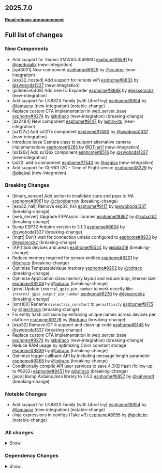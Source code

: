 ## 2025.7.0

[**Read release announcement**](https://esphome.io/changelog/2025.7.0)

## Full list of changes

### New Components

- Add support for Xiaomi XMWSDJ04MMC [esphome#8591](https://github.com/esphome/esphome/pull/8591) by [@medusalix](https://github.com/medusalix) (new-integration)
- [opt3001] New component [esphome#6625](https://github.com/esphome/esphome/pull/6625) by [@ccutrer](https://github.com/ccutrer) (new-integration)
- [esp32_hosted] Add support for remote wifi [esphome#8833](https://github.com/esphome/esphome/pull/8833) by [@swoboda1337](https://github.com/swoboda1337) (new-integration)
- [pi4ioe5v6408] Add new IO Expander [esphome#8888](https://github.com/esphome/esphome/pull/8888) by [@jesserockz](https://github.com/jesserockz) (new-integration)
- Add support for LN882X Family (with LibreTiny) [esphome#8954](https://github.com/esphome/esphome/pull/8954) by [@lamauny](https://github.com/lamauny) (new-integration) (notable-change)
- Replace custom OTA implementation in web_server_base [esphome#9274](https://github.com/esphome/esphome/pull/9274) by [@bdraco](https://github.com/bdraco) (new-integration) (breaking-change)
- [ds2484] New component [esphome#9147](https://github.com/esphome/esphome/pull/9147) by [@mrk-its](https://github.com/mrk-its) (new-integration)
- [sx127x] Add sx127x component [esphome#7490](https://github.com/esphome/esphome/pull/7490) by [@swoboda1337](https://github.com/swoboda1337) (new-integration)
- Introduce base Camera class to support alternative camera implementations [esphome#9285](https://github.com/esphome/esphome/pull/9285) by [@DT-art1](https://github.com/DT-art1) (new-integration)
- [sx126x] Add sx126x component [esphome#8516](https://github.com/esphome/esphome/pull/8516) by [@swoboda1337](https://github.com/swoboda1337) (new-integration)
- lps22: add a component [esphome#7540](https://github.com/esphome/esphome/pull/7540) by [@nagisa](https://github.com/nagisa) (new-integration)
- Add support for GL-R01 I2C - Time of Flight sensor [esphome#8329](https://github.com/esphome/esphome/pull/8329) by [@pkejval](https://github.com/pkejval) (new-integration)

### Breaking Changes

- [binary_sensor] Add action to invalidate state and pass to HA [esphome#8961](https://github.com/esphome/esphome/pull/8961) by [@clydebarrow](https://github.com/clydebarrow) (breaking-change)
- [esp32_hall] Remove esp32_hall [esphome#9117](https://github.com/esphome/esphome/pull/9117) by [@swoboda1337](https://github.com/swoboda1337) (breaking-change)
- [web_server] Upgrade ESPAsync libraries [esphome#8867](https://github.com/esphome/esphome/pull/8867) by [@kuba2k2](https://github.com/kuba2k2) (breaking-change)
- Bump ESP32 Arduino version to 3.1.3 [esphome#8604](https://github.com/esphome/esphome/pull/8604) by [@swoboda1337](https://github.com/swoboda1337) (breaking-change)
- [mqtt] Don't wait for connection unless configured to [esphome#8933](https://github.com/esphome/esphome/pull/8933) by [@jesserockz](https://github.com/jesserockz) (breaking-change)
- [API] Sub devices and areas [esphome#8544](https://github.com/esphome/esphome/pull/8544) by [@dala318](https://github.com/dala318) (breaking-change)
- Reduce memory required for sensor entities [esphome#9201](https://github.com/esphome/esphome/pull/9201) by [@bdraco](https://github.com/bdraco) (breaking-change)
- Optimize TemplatableValue memory [esphome#9202](https://github.com/esphome/esphome/pull/9202) by [@bdraco](https://github.com/bdraco) (breaking-change)
- Optimize Application class memory layout and reduce loop_interval size [esphome#9208](https://github.com/esphome/esphome/pull/9208) by [@bdraco](https://github.com/bdraco) (breaking-change)
- [pins] Update ``internal_gpio_pin_number`` to work directly like ``internal_gpio_output_pin_number`` [esphome#9270](https://github.com/esphome/esphome/pull/9270) by [@jesserockz](https://github.com/jesserockz) (breaking-change)
- [smt100] Rename ``dielectric_constant`` to ``permittivity`` [esphome#9175](https://github.com/esphome/esphome/pull/9175) by [@piechade](https://github.com/piechade) (breaking-change)
- Fix entity hash collisions by enforcing unique names across devices per platform [esphome#9276](https://github.com/esphome/esphome/pull/9276) by [@bdraco](https://github.com/bdraco) (breaking-change)
- [esp32] Remove IDF 4 support and clean up code [esphome#9145](https://github.com/esphome/esphome/pull/9145) by [@swoboda1337](https://github.com/swoboda1337) (breaking-change)
- Replace custom OTA implementation in web_server_base [esphome#9274](https://github.com/esphome/esphome/pull/9274) by [@bdraco](https://github.com/bdraco) (new-integration) (breaking-change)
- Reduce RAM usage by optimizing Color constant storage [esphome#9339](https://github.com/esphome/esphome/pull/9339) by [@bdraco](https://github.com/bdraco) (breaking-change)
- Optimize logger callback API by including message length parameter [esphome#9368](https://github.com/esphome/esphome/pull/9368) by [@bdraco](https://github.com/bdraco) (breaking-change)
- Conditionally compile API user services to save 4.3KB flash (follow-up to #9262) [esphome#9451](https://github.com/esphome/esphome/pull/9451) by [@bdraco](https://github.com/bdraco) (breaking-change)
- [json] Bump ArduinoJson library to 7.4.2 [esphome#8857](https://github.com/esphome/esphome/pull/8857) by [@kahrendt](https://github.com/kahrendt) (breaking-change)

### Notable Changes

- Add support for LN882X Family (with LibreTiny) [esphome#8954](https://github.com/esphome/esphome/pull/8954) by [@lamauny](https://github.com/lamauny) (new-integration) (notable-change)
- Jinja expressions in configs (Take #3) [esphome#8955](https://github.com/esphome/esphome/pull/8955) by [@jpeletier](https://github.com/jpeletier) (notable-change)

### All changes

<details>
<summary>Show</summary>

- [core/pins] improve pins types [esphome#8848](https://github.com/esphome/esphome/pull/8848) by [@ximex](https://github.com/ximex)
- [binary_sensor] Add action to invalidate state and pass to HA [esphome#8961](https://github.com/esphome/esphome/pull/8961) by [@clydebarrow](https://github.com/clydebarrow) (breaking-change)
- ina219: powerdown the sensor on shutdown [esphome#9053](https://github.com/esphome/esphome/pull/9053) by [@youknow0](https://github.com/youknow0)
- Build with C++17 [esphome#8603](https://github.com/esphome/esphome/pull/8603) by [@HeMan](https://github.com/HeMan)
- Move some consts to ``const.py`` [esphome#9084](https://github.com/esphome/esphome/pull/9084) by [@kbx81](https://github.com/kbx81)
- Reduce Component memory usage by 20 bytes per component [esphome#9080](https://github.com/esphome/esphome/pull/9080) by [@bdraco](https://github.com/bdraco)
- [ruff] Apply various ruff suggestions [esphome#8947](https://github.com/esphome/esphome/pull/8947) by [@jesserockz](https://github.com/jesserockz)
- Bump LibreTiny recommended version to 1.9.1 [esphome#9110](https://github.com/esphome/esphome/pull/9110) by [@swoboda1337](https://github.com/swoboda1337)
- [esp32_hall] Remove esp32_hall [esphome#9117](https://github.com/esphome/esphome/pull/9117) by [@swoboda1337](https://github.com/swoboda1337) (breaking-change)
- Resolve esphome::optional vs std::optional ambiguity in code generation [esphome#9119](https://github.com/esphome/esphome/pull/9119) by [@bdraco](https://github.com/bdraco)
- Add intent progress event to voice assistant enum [esphome#9103](https://github.com/esphome/esphome/pull/9103) by [@synesthesiam](https://github.com/synesthesiam)
- Pin libretiny to 1.9.1 [esphome#9118](https://github.com/esphome/esphome/pull/9118) by [@swoboda1337](https://github.com/swoboda1337)
- Bump ruff in pre-commit to 0.12.0 [esphome#9121](https://github.com/esphome/esphome/pull/9121) by [@bdraco](https://github.com/bdraco)
- [heatpumpir] Bump HeatpumpIR to 1.0.35 [esphome#9123](https://github.com/esphome/esphome/pull/9123) by [@swoboda1337](https://github.com/swoboda1337)
- [i2s_audio] Bump esphome/ESP32-audioI2S to 2.3.0 [esphome#9124](https://github.com/esphome/esphome/pull/9124) by [@swoboda1337](https://github.com/swoboda1337)
- Reduce CPU overhead by allowing components to disable their loop() [esphome#9089](https://github.com/esphome/esphome/pull/9089) by [@bdraco](https://github.com/bdraco)
- Add support for Xiaomi XMWSDJ04MMC [esphome#8591](https://github.com/esphome/esphome/pull/8591) by [@medusalix](https://github.com/medusalix) (new-integration)
- [web_server] Upgrade ESPAsync libraries [esphome#8867](https://github.com/esphome/esphome/pull/8867) by [@kuba2k2](https://github.com/kuba2k2) (breaking-change)
- Bump ESP32 Arduino version to 3.1.3 [esphome#8604](https://github.com/esphome/esphome/pull/8604) by [@swoboda1337](https://github.com/swoboda1337) (breaking-change)
- Remove empty generated protobuf methods [esphome#9098](https://github.com/esphome/esphome/pull/9098) by [@bdraco](https://github.com/bdraco)
- Reduce code duplication in auto-generated API protocol code [esphome#9097](https://github.com/esphome/esphome/pull/9097) by [@bdraco](https://github.com/bdraco)
- Use smaller atomic types for ESP32 BLE Tracker ring buffer indices [esphome#9106](https://github.com/esphome/esphome/pull/9106) by [@bdraco](https://github.com/bdraco)
- Optimize API server performance by using cached loop time [esphome#9104](https://github.com/esphome/esphome/pull/9104) by [@bdraco](https://github.com/bdraco)
- Optimize API component memory usage by reordering class members to reduce padding [esphome#9111](https://github.com/esphome/esphome/pull/9111) by [@bdraco](https://github.com/bdraco)
- Optimize bluetooth_proxy memory usage on ESP32 [esphome#9114](https://github.com/esphome/esphome/pull/9114) by [@bdraco](https://github.com/bdraco)
- Add enable_loop_soon_any_context() for thread and ISR-safe loop enabling [esphome#9127](https://github.com/esphome/esphome/pull/9127) by [@bdraco](https://github.com/bdraco)
- Optimize OTA loop to avoid unnecessary stack allocations [esphome#9129](https://github.com/esphome/esphome/pull/9129) by [@bdraco](https://github.com/bdraco)
- [i2c] Expose internal i2c bus port number [esphome#9136](https://github.com/esphome/esphome/pull/9136) by [@jesserockz](https://github.com/jesserockz)
- Disable Ethernet loop polling when connected and stable [esphome#9102](https://github.com/esphome/esphome/pull/9102) by [@bdraco](https://github.com/bdraco)
- Clean up RAMAllocators in audio related code [esphome#9140](https://github.com/esphome/esphome/pull/9140) by [@jesserockz](https://github.com/jesserockz)
- Clean up RAMAllocators in http_request code [esphome#9143](https://github.com/esphome/esphome/pull/9143) by [@jesserockz](https://github.com/jesserockz)
- Clean up RAMAllocators in display related code [esphome#9141](https://github.com/esphome/esphome/pull/9141) by [@jesserockz](https://github.com/jesserockz)
- [i2c] Make ``get_port()`` public [esphome#9146](https://github.com/esphome/esphome/pull/9146) by [@jesserockz](https://github.com/jesserockz)
- [esp32_camera] Allow sharing i2c bus [esphome#9137](https://github.com/esphome/esphome/pull/9137) by [@jesserockz](https://github.com/jesserockz)
- [nextion] Add command queuing to prevent command loss when spacing is active [esphome#9139](https://github.com/esphome/esphome/pull/9139) by [@edwardtfn](https://github.com/edwardtfn)
- [nextion] Cached timing optimization  [esphome#9150](https://github.com/esphome/esphome/pull/9150) by [@edwardtfn](https://github.com/edwardtfn)
- [wifi, wifi_info] Tidy up/shorten more log messages [esphome#9151](https://github.com/esphome/esphome/pull/9151) by [@kbx81](https://github.com/kbx81)
- [bh1750] Remove redundant platform name from logging [esphome#9153](https://github.com/esphome/esphome/pull/9153) by [@kbx81](https://github.com/kbx81)
- Add option to enable support for USB Hubs [esphome#9154](https://github.com/esphome/esphome/pull/9154) by [@RoganDawes](https://github.com/RoganDawes)
- [spi] Enable >6 devices with ESP-IDF [esphome#9128](https://github.com/esphome/esphome/pull/9128) by [@clydebarrow](https://github.com/clydebarrow)
- Clean up RAMAllocators in light related code [esphome#9142](https://github.com/esphome/esphome/pull/9142) by [@jesserockz](https://github.com/jesserockz)
- [nextion] Extract common `upload_end_` function to shared file [esphome#9155](https://github.com/esphome/esphome/pull/9155) by [@edwardtfn](https://github.com/edwardtfn)
- Improve on C++17 [esphome#9170](https://github.com/esphome/esphome/pull/9170) by [@HeMan](https://github.com/HeMan)
- [nextion] Revert to `millis()` on `recv_ret_string_` [esphome#9168](https://github.com/esphome/esphome/pull/9168) by [@edwardtfn](https://github.com/edwardtfn)
- [const] Move ``CONF_DEVICES`` to ``const.py`` [esphome#9179](https://github.com/esphome/esphome/pull/9179) by [@jesserockz](https://github.com/jesserockz)
- Reduce Logger memory usage by optimizing variable sizes [esphome#9161](https://github.com/esphome/esphome/pull/9161) by [@bdraco](https://github.com/bdraco)
- Fix slow noise handshake by reading multiple messages per loop [esphome#9130](https://github.com/esphome/esphome/pull/9130) by [@bdraco](https://github.com/bdraco)
- Reduce RAM usage for scheduled tasks [esphome#9180](https://github.com/esphome/esphome/pull/9180) by [@bdraco](https://github.com/bdraco)
- Pre-reserve looping components vector to reduce memory allocations [esphome#9177](https://github.com/esphome/esphome/pull/9177) by [@bdraco](https://github.com/bdraco)
- [lvgl] Add start_value to bar; make values templatable and updateable [esphome#9056](https://github.com/esphome/esphome/pull/9056) by [@clydebarrow](https://github.com/clydebarrow)
- [lvgl] Use styles instead of object properties for themes [esphome#9116](https://github.com/esphome/esphome/pull/9116) by [@clydebarrow](https://github.com/clydebarrow)
- Feature fontmetrics [esphome#8978](https://github.com/esphome/esphome/pull/8978) by [@JonasB2497](https://github.com/JonasB2497)
- Image should not update when setting URL [esphome#8885](https://github.com/esphome/esphome/pull/8885) by [@gpambrozio](https://github.com/gpambrozio)
- [opt3001] New component [esphome#6625](https://github.com/esphome/esphome/pull/6625) by [@ccutrer](https://github.com/ccutrer) (new-integration)
- [mqtt] Don't wait for connection unless configured to [esphome#8933](https://github.com/esphome/esphome/pull/8933) by [@jesserockz](https://github.com/jesserockz) (breaking-change)
- [modbus_controller] Fix modbus read_lambda precision for non-floats or large integers [esphome#9159](https://github.com/esphome/esphome/pull/9159) by [@jpeletier](https://github.com/jpeletier)
- [helpers] Add ``format_mac_address_pretty`` function, migrate components [esphome#9193](https://github.com/esphome/esphome/pull/9193) by [@kbx81](https://github.com/kbx81)
- [ld2450] Use ``App.get_loop_component_start_time()``, shorten log messages [esphome#9192](https://github.com/esphome/esphome/pull/9192) by [@kbx81](https://github.com/kbx81)
- [ld2420] Shorten log messages + other clean-up [esphome#9200](https://github.com/esphome/esphome/pull/9200) by [@kbx81](https://github.com/kbx81)
- [ld2410] Use ``App.get_loop_component_start_time()``, shorten log messages [esphome#9194](https://github.com/esphome/esphome/pull/9194) by [@kbx81](https://github.com/kbx81)
- [esp32_hall] Add dummy component [esphome#9125](https://github.com/esphome/esphome/pull/9125) by [@swoboda1337](https://github.com/swoboda1337)
- fix(MQTT): Call disconnect callback on DNS error [esphome#9016](https://github.com/esphome/esphome/pull/9016) by [@Rapsssito](https://github.com/Rapsssito)
- Rename kVARh/VARh to kvarh/varh [esphome#9191](https://github.com/esphome/esphome/pull/9191) by [@Drafteed](https://github.com/Drafteed)
- [API] Sub devices and areas [esphome#8544](https://github.com/esphome/esphome/pull/8544) by [@dala318](https://github.com/dala318) (breaking-change)
- [binary_sensor] Add timeout filter [esphome#9198](https://github.com/esphome/esphome/pull/9198) by [@clydebarrow](https://github.com/clydebarrow)
- [lvgl] Allow linear positioning of grid cells [esphome#9196](https://github.com/esphome/esphome/pull/9196) by [@clydebarrow](https://github.com/clydebarrow)
- Reduce memory required for sensor entities [esphome#9201](https://github.com/esphome/esphome/pull/9201) by [@bdraco](https://github.com/bdraco) (breaking-change)
- Reduce logger CPU usage by disabling loop when buffer is empty [esphome#9160](https://github.com/esphome/esphome/pull/9160) by [@bdraco](https://github.com/bdraco)
- Optimize API connection loop performance [esphome#9184](https://github.com/esphome/esphome/pull/9184) by [@bdraco](https://github.com/bdraco)
- Optimize TemplatableValue memory [esphome#9202](https://github.com/esphome/esphome/pull/9202) by [@bdraco](https://github.com/bdraco) (breaking-change)
- Optimize API connection memory with tagged pointers [esphome#9203](https://github.com/esphome/esphome/pull/9203) by [@bdraco](https://github.com/bdraco)
- Fix missing protobuf message dump for batched messages with very verbose logging [esphome#9206](https://github.com/esphome/esphome/pull/9206) by [@bdraco](https://github.com/bdraco)
- Optimize Application class memory layout and reduce loop_interval size [esphome#9208](https://github.com/esphome/esphome/pull/9208) by [@bdraco](https://github.com/bdraco) (breaking-change)
- Use shared workflow for locking [esphome#9211](https://github.com/esphome/esphome/pull/9211) by [@jesserockz](https://github.com/jesserockz)
- [esp32] Improve and simplify IDF component support  [esphome#9163](https://github.com/esphome/esphome/pull/9163) by [@swoboda1337](https://github.com/swoboda1337)
- [ld2450] More optimizing, fix copypasta [esphome#9210](https://github.com/esphome/esphome/pull/9210) by [@kbx81](https://github.com/kbx81)
- [ci] Lint lock.yml [esphome#9214](https://github.com/esphome/esphome/pull/9214) by [@jesserockz](https://github.com/jesserockz)
- [script] Add exec bit to run-in-env [esphome#9212](https://github.com/esphome/esphome/pull/9212) by [@jesserockz](https://github.com/jesserockz)
- [ld2410] More optimizations [esphome#9209](https://github.com/esphome/esphome/pull/9209) by [@kbx81](https://github.com/kbx81)
- [ld2450] Move consts to cpp file, optimize memory use [esphome#9215](https://github.com/esphome/esphome/pull/9215) by [@kbx81](https://github.com/kbx81)
- [tests] Remove extra newline [esphome#9213](https://github.com/esphome/esphome/pull/9213) by [@jesserockz](https://github.com/jesserockz)
- Optimize SafeModeComponent memory layout to reduce padding [esphome#9228](https://github.com/esphome/esphome/pull/9228) by [@bdraco](https://github.com/bdraco)
- [esp32_hosted] Add support for remote wifi [esphome#8833](https://github.com/esphome/esphome/pull/8833) by [@swoboda1337](https://github.com/swoboda1337) (new-integration)
- use c++17 `[[fallthrough]];` [esphome#9149](https://github.com/esphome/esphome/pull/9149) by [@ximex](https://github.com/ximex)
- [esp32] Update IDF components to use the registry [esphome#9223](https://github.com/esphome/esphome/pull/9223) by [@swoboda1337](https://github.com/swoboda1337)
- [wifi] Reduce memory usage [esphome#9232](https://github.com/esphome/esphome/pull/9232) by [@bdraco](https://github.com/bdraco)
- [ethernet] Reduce memory usage by 8 bytes [esphome#9231](https://github.com/esphome/esphome/pull/9231) by [@bdraco](https://github.com/bdraco)
- [gpio] Reduce ESP32 memory usage by optimizing struct padding [esphome#9230](https://github.com/esphome/esphome/pull/9230) by [@bdraco](https://github.com/bdraco)
- Reduce component_iterator memory usage [esphome#9205](https://github.com/esphome/esphome/pull/9205) by [@bdraco](https://github.com/bdraco)
- Upgrade to use C++20 [esphome#9135](https://github.com/esphome/esphome/pull/9135) by [@HeMan](https://github.com/HeMan)
- [mcp23xxx_base] fix pin interrupts [esphome#9244](https://github.com/esphome/esphome/pull/9244) by [@ssieb](https://github.com/ssieb)
- [i2c] Disable i2c scan on certain idf versions [esphome#9237](https://github.com/esphome/esphome/pull/9237) by [@swoboda1337](https://github.com/swoboda1337)
- Reduce libretiny logconfig messages [esphome#9239](https://github.com/esphome/esphome/pull/9239) by [@bdraco](https://github.com/bdraco)
- Disable dynamic log level control for ESP32 ESP-IDF builds [esphome#9233](https://github.com/esphome/esphome/pull/9233) by [@bdraco](https://github.com/bdraco)
- Silence protobuf compatibility warnings when importing aioesphomeapi [esphome#9236](https://github.com/esphome/esphome/pull/9236) by [@bdraco](https://github.com/bdraco)
- [esp32] Allow 5.4.2 [esphome#9243](https://github.com/esphome/esphome/pull/9243) by [@swoboda1337](https://github.com/swoboda1337)
- Remove backports of `std` [esphome#9246](https://github.com/esphome/esphome/pull/9246) by [@HeMan](https://github.com/HeMan)
- Fix buffer corruption in API message encoding with very verbose logging [esphome#9249](https://github.com/esphome/esphome/pull/9249) by [@bdraco](https://github.com/bdraco)
- Extract lock-free queue and event pool to core helpers [esphome#9238](https://github.com/esphome/esphome/pull/9238) by [@bdraco](https://github.com/bdraco)
- Replace ping retry timer with batch queue fallback [esphome#9207](https://github.com/esphome/esphome/pull/9207) by [@bdraco](https://github.com/bdraco)
- [thermostat] Memory optimizations [esphome#9259](https://github.com/esphome/esphome/pull/9259) by [@kbx81](https://github.com/kbx81)
- [adc] Memory optimizations [esphome#9247](https://github.com/esphome/esphome/pull/9247) by [@kbx81](https://github.com/kbx81)
- [light] Memory optimizations [esphome#9260](https://github.com/esphome/esphome/pull/9260) by [@kbx81](https://github.com/kbx81)
- Reduce web_server code duplication by extracting detail parameter parsing [esphome#9257](https://github.com/esphome/esphome/pull/9257) by [@bdraco](https://github.com/bdraco)
- Remove redundant get_setup_priority() overrides returning default value [esphome#9253](https://github.com/esphome/esphome/pull/9253) by [@bdraco](https://github.com/bdraco)
- Fix MQTT blocking main loop for multiple seconds at a time [esphome#8325](https://github.com/esphome/esphome/pull/8325) by [@dwmw2](https://github.com/dwmw2)
- Remove single-use send_*_info wrappers in API connection [esphome#9255](https://github.com/esphome/esphome/pull/9255) by [@bdraco](https://github.com/bdraco)
- Reduce API memory footprint through bitfield consolidation and type sizing [esphome#9252](https://github.com/esphome/esphome/pull/9252) by [@bdraco](https://github.com/bdraco)
- Reduce flash usage by making add_message_object non-template [esphome#9258](https://github.com/esphome/esphome/pull/9258) by [@bdraco](https://github.com/bdraco)
- Remove unused return value from read_message and fix ifdef placement in generated API code [esphome#9256](https://github.com/esphome/esphome/pull/9256) by [@bdraco](https://github.com/bdraco)
- Reduce web_server RAM usage by 96 bytes with conditional sorting compilation [esphome#9227](https://github.com/esphome/esphome/pull/9227) by [@bdraco](https://github.com/bdraco)
- Add interrupt support to GPIO binary sensors [esphome#9115](https://github.com/esphome/esphome/pull/9115) by [@bdraco](https://github.com/bdraco)
- [pi4ioe5v6408] Add new IO Expander [esphome#8888](https://github.com/esphome/esphome/pull/8888) by [@jesserockz](https://github.com/jesserockz) (new-integration)
- Reduce loop enable/disable log spam by using very verbose level [esphome#9267](https://github.com/esphome/esphome/pull/9267) by [@bdraco](https://github.com/bdraco)
- Fix thread-safe cleanup of event source connections in ESP-IDF web server [esphome#9268](https://github.com/esphome/esphome/pull/9268) by [@bdraco](https://github.com/bdraco)
- Reduce API component memory usage with conditional compilation [esphome#9262](https://github.com/esphome/esphome/pull/9262) by [@bdraco](https://github.com/bdraco)
- Optimize scheduler string storage to eliminate heap allocations [esphome#9251](https://github.com/esphome/esphome/pull/9251) by [@bdraco](https://github.com/bdraco)
- Optimize web_server UrlMatch to avoid heap allocations [esphome#9263](https://github.com/esphome/esphome/pull/9263) by [@bdraco](https://github.com/bdraco)
- Add support for LN882X Family (with LibreTiny) [esphome#8954](https://github.com/esphome/esphome/pull/8954) by [@lamauny](https://github.com/lamauny) (new-integration) (notable-change)
- Support DM9051 SPI ethernet device [esphome#6861](https://github.com/esphome/esphome/pull/6861) by [@bmork](https://github.com/bmork)
- [light] Fix transitions with ``lerp`` [esphome#9269](https://github.com/esphome/esphome/pull/9269) by [@kbx81](https://github.com/kbx81)
- [remote_base] Fix dumper base class and enable schema extension [esphome#9218](https://github.com/esphome/esphome/pull/9218) by [@gabest11](https://github.com/gabest11)
- [ld2420] Move consts to cpp file, optimize memory use [esphome#9216](https://github.com/esphome/esphome/pull/9216) by [@kbx81](https://github.com/kbx81)
- Update libsodium to 1.0.20 [esphome#9240](https://github.com/esphome/esphome/pull/9240) by [@bdraco](https://github.com/bdraco)
- Fixes for async MQTT [esphome#9273](https://github.com/esphome/esphome/pull/9273) by [@dwmw2](https://github.com/dwmw2)
- Fix flaky test_api_conditional_memory by waiting for all required states [esphome#9271](https://github.com/esphome/esphome/pull/9271) by [@bdraco](https://github.com/bdraco)
- [pins] Update ``internal_gpio_pin_number`` to work directly like ``internal_gpio_output_pin_number`` [esphome#9270](https://github.com/esphome/esphome/pull/9270) by [@jesserockz](https://github.com/jesserockz) (breaking-change)
- [http_request.update] Fix ``size_t`` printing [esphome#9144](https://github.com/esphome/esphome/pull/9144) by [@jesserockz](https://github.com/jesserockz)
- [smt100] Rename ``dielectric_constant`` to ``permittivity`` [esphome#9175](https://github.com/esphome/esphome/pull/9175) by [@piechade](https://github.com/piechade) (breaking-change)
- [ethernet] P4 changes and 5.3.0 deprecated warnings  [esphome#8457](https://github.com/esphome/esphome/pull/8457) by [@swoboda1337](https://github.com/swoboda1337)
- Fix - Pass thread TLVs down to openthread if they are defined [esphome#9182](https://github.com/esphome/esphome/pull/9182) by [@mrene](https://github.com/mrene)
- Fix entity hash collisions by enforcing unique names across devices per platform [esphome#9276](https://github.com/esphome/esphome/pull/9276) by [@bdraco](https://github.com/bdraco) (breaking-change)
- [host] Disable platformio ldf [esphome#9277](https://github.com/esphome/esphome/pull/9277) by [@jesserockz](https://github.com/jesserockz)
- Jinja expressions in configs (Take #3) [esphome#8955](https://github.com/esphome/esphome/pull/8955) by [@jpeletier](https://github.com/jpeletier) (notable-change)
- Use interrupt based approach for esp32_touch [esphome#9059](https://github.com/esphome/esphome/pull/9059) by [@bdraco](https://github.com/bdraco)
- Add OTA support to ESP-IDF webserver [esphome#9264](https://github.com/esphome/esphome/pull/9264) by [@bdraco](https://github.com/bdraco)
- [modbus] Modbus server role: write holding registers [esphome#9156](https://github.com/esphome/esphome/pull/9156) by [@jpeletier](https://github.com/jpeletier)
- [esp32] Remove IDF 4 support and clean up code [esphome#9145](https://github.com/esphome/esphome/pull/9145) by [@swoboda1337](https://github.com/swoboda1337) (breaking-change)
- Fix regression: BK7231N devices not returning entities via API [esphome#9283](https://github.com/esphome/esphome/pull/9283) by [@bdraco](https://github.com/bdraco)
- [esp32_rmt_led_strip] Reduce memory usage by 32x with IDF 5.3 [esphome#8388](https://github.com/esphome/esphome/pull/8388) by [@swoboda1337](https://github.com/swoboda1337)
- [api] Dump bytes fields as hex instead of unreadable string [esphome#9288](https://github.com/esphome/esphome/pull/9288) by [@jesserockz](https://github.com/jesserockz)
- Reduce Component memory usage by 40% (8 bytes per component) [esphome#9278](https://github.com/esphome/esphome/pull/9278) by [@bdraco](https://github.com/bdraco)
- Replace custom OTA implementation in web_server_base [esphome#9274](https://github.com/esphome/esphome/pull/9274) by [@bdraco](https://github.com/bdraco) (new-integration) (breaking-change)
- pulse_meter total [esphome#9282](https://github.com/esphome/esphome/pull/9282) by [@prchal](https://github.com/prchal)
- Mmc5603 fix for devices that don't retrieve chip_id [esphome#8959](https://github.com/esphome/esphome/pull/8959) by [@jsb2092](https://github.com/jsb2092)
- made qr_code elements optional [esphome#8896](https://github.com/esphome/esphome/pull/8896) by [@JonasB2497](https://github.com/JonasB2497)
- [nextion] memory optimization [esphome#9164](https://github.com/esphome/esphome/pull/9164) by [@edwardtfn](https://github.com/edwardtfn)
- Use encode_bytes() for protobuf bytes fields [esphome#9289](https://github.com/esphome/esphome/pull/9289) by [@bdraco](https://github.com/bdraco)
- [core] Deleting CMakeCache.txt for fast recompilation with ESP-IDF [esphome#8750](https://github.com/esphome/esphome/pull/8750) by [@zkoalexey](https://github.com/zkoalexey)
- [heatpumpir] Add Support for PHS32 HeatPump [esphome#7378](https://github.com/esphome/esphome/pull/7378) by [@mrtntome](https://github.com/mrtntome)
- OpenThread - add Device Type [esphome#9272](https://github.com/esphome/esphome/pull/9272) by [@rwrozelle](https://github.com/rwrozelle)
- Don't compile `state_to_string()` unless debugging. [esphome#7473](https://github.com/esphome/esphome/pull/7473) by [@colmbuckley](https://github.com/colmbuckley)
- [time] Add ``USE_TIME_TIMEZONE`` define [esphome#9290](https://github.com/esphome/esphome/pull/9290) by [@jesserockz](https://github.com/jesserockz)
- [time] fix clang-tidy [esphome#9292](https://github.com/esphome/esphome/pull/9292) by [@tomaszduda23](https://github.com/tomaszduda23)
- [esp32_touch] Fix threshold [esphome#9291](https://github.com/esphome/esphome/pull/9291) by [@clydebarrow](https://github.com/clydebarrow)
- [ds2484] New component [esphome#9147](https://github.com/esphome/esphome/pull/9147) by [@mrk-its](https://github.com/mrk-its) (new-integration)
- Fix missing ifdef guards in API protobuf generator [esphome#9296](https://github.com/esphome/esphome/pull/9296) by [@bdraco](https://github.com/bdraco)
- Save flash and RAM by conditionally compiling unused API password code [esphome#9297](https://github.com/esphome/esphome/pull/9297) by [@bdraco](https://github.com/bdraco)
- [Packet transport] Ping timeout sensor [esphome#8694](https://github.com/esphome/esphome/pull/8694) by [@dala318](https://github.com/dala318)
- Allow disabling API batch delay for real-time state updates [esphome#9298](https://github.com/esphome/esphome/pull/9298) by [@bdraco](https://github.com/bdraco)
- Packages: optional base path for remote git packages [esphome#9279](https://github.com/esphome/esphome/pull/9279) by [@dudanov](https://github.com/dudanov)
- [sx127x] Add sx127x component [esphome#7490](https://github.com/esphome/esphome/pull/7490) by [@swoboda1337](https://github.com/swoboda1337) (new-integration)
- [microphone] simplify mute handling to avoid unnecessary copies [esphome#9303](https://github.com/esphome/esphome/pull/9303) by [@kahrendt](https://github.com/kahrendt)
- Add device_id to entity state messages for sub-device support [esphome#9304](https://github.com/esphome/esphome/pull/9304) by [@bdraco](https://github.com/bdraco)
- Fix web_server URL parsing lifetime issue [esphome#9309](https://github.com/esphome/esphome/pull/9309) by [@bdraco](https://github.com/bdraco)
- Reduce web_server loop overhead on ESP32 by avoiding unnecessary semaphore operations [esphome#9308](https://github.com/esphome/esphome/pull/9308) by [@bdraco](https://github.com/bdraco)
- Fix compiler warning in tsl2591 component [esphome#9310](https://github.com/esphome/esphome/pull/9310) by [@mikelawrence](https://github.com/mikelawrence)
- Fix web_server busy loop with ungracefully disconnected clients [esphome#9312](https://github.com/esphome/esphome/pull/9312) by [@bdraco](https://github.com/bdraco)
- Add const char overload for Component::defer() [esphome#9324](https://github.com/esphome/esphome/pull/9324) by [@bdraco](https://github.com/bdraco)
- [rtttl] trim extraneous whitespace in "ac_dimmer" in "PWM_BAD" list [esphome#9318](https://github.com/esphome/esphome/pull/9318) by [@ximex](https://github.com/ximex)
- Mark ESPTime comparison operators as const [esphome#9335](https://github.com/esphome/esphome/pull/9335) by [@freundTech](https://github.com/freundTech)
- [ld2450] Reduce CPU usage, eliminate redundant sensor updates [esphome#9334](https://github.com/esphome/esphome/pull/9334) by [@bdraco](https://github.com/bdraco)
- [nextion] Memory optimization [esphome#9338](https://github.com/esphome/esphome/pull/9338) by [@edwardtfn](https://github.com/edwardtfn)
- Reduce RAM usage by optimizing Color constant storage [esphome#9339](https://github.com/esphome/esphome/pull/9339) by [@bdraco](https://github.com/bdraco) (breaking-change)
- Eliminate API component guard variable to save 8 bytes RAM [esphome#9341](https://github.com/esphome/esphome/pull/9341) by [@bdraco](https://github.com/bdraco)
- Eliminate web_server_idf guard variable to save 8 bytes RAM [esphome#9344](https://github.com/esphome/esphome/pull/9344) by [@bdraco](https://github.com/bdraco)
- [scd4x] Optimize logging + minor code clean-up [esphome#9347](https://github.com/esphome/esphome/pull/9347) by [@kbx81](https://github.com/kbx81)
- [ld2410] Reduce RAM usage, general clean-up [esphome#9346](https://github.com/esphome/esphome/pull/9346) by [@kbx81](https://github.com/kbx81)
- [sx127x] Improve error handling [esphome#9351](https://github.com/esphome/esphome/pull/9351) by [@swoboda1337](https://github.com/swoboda1337)
- Fix defer() thread safety issues on multi-core platforms [esphome#9317](https://github.com/esphome/esphome/pull/9317) by [@bdraco](https://github.com/bdraco)
- [update, http_request_update] Implement update available trigger [esphome#9174](https://github.com/esphome/esphome/pull/9174) by [@jhbruhn](https://github.com/jhbruhn)
- Split LockFreeQueue into base and notifying variants to reduce memory usage [esphome#9330](https://github.com/esphome/esphome/pull/9330) by [@bdraco](https://github.com/bdraco)
- Fix bluetooth proxy busy loop when disconnecting pending BLE connections [esphome#9332](https://github.com/esphome/esphome/pull/9332) by [@bdraco](https://github.com/bdraco)
- Use std::span to eliminate heap allocation for single-packet API transmissions [esphome#9313](https://github.com/esphome/esphome/pull/9313) by [@bdraco](https://github.com/bdraco)
- [sx127x] Fix shaping print in dump_config and preallocate packet [esphome#9357](https://github.com/esphome/esphome/pull/9357) by [@swoboda1337](https://github.com/swoboda1337)
- Introduce base Camera class to support alternative camera implementations [esphome#9285](https://github.com/esphome/esphome/pull/9285) by [@DT-art1](https://github.com/DT-art1) (new-integration)
- [scd4x] Memory optimization [esphome#9358](https://github.com/esphome/esphome/pull/9358) by [@kbx81](https://github.com/kbx81)
- [nextion] Replace boolean flags with bitfields to optimize memory usage [esphome#9359](https://github.com/esphome/esphome/pull/9359) by [@edwardtfn](https://github.com/edwardtfn)
- [inkplate6] Require 240mhz cpu frequency [esphome#9356](https://github.com/esphome/esphome/pull/9356) by [@jesserockz](https://github.com/jesserockz)
- [sx126x] Add sx126x component [esphome#8516](https://github.com/esphome/esphome/pull/8516) by [@swoboda1337](https://github.com/swoboda1337) (new-integration)
- [nextion] Optimize settings memory usage with compile-time defines [esphome#9350](https://github.com/esphome/esphome/pull/9350) by [@edwardtfn](https://github.com/edwardtfn)
- [ld2450] Clean-up for consistency, reduce CPU usage when idle [esphome#9363](https://github.com/esphome/esphome/pull/9363) by [@kbx81](https://github.com/kbx81)
- [nextion] Review `touch_sleep_timeout` [esphome#9345](https://github.com/esphome/esphome/pull/9345) by [@edwardtfn](https://github.com/edwardtfn)
- [core] Move platform helper implementations into their own file [esphome#9361](https://github.com/esphome/esphome/pull/9361) by [@jesserockz](https://github.com/jesserockz)
- [nextion] Add optional device info storage configuration [esphome#9366](https://github.com/esphome/esphome/pull/9366) by [@edwardtfn](https://github.com/edwardtfn)
- Optimize Bluetooth proxy batching and increase scan buffer capacity [esphome#9328](https://github.com/esphome/esphome/pull/9328) by [@bdraco](https://github.com/bdraco)
- Fix scheduler race conditions and add comprehensive test suite [esphome#9348](https://github.com/esphome/esphome/pull/9348) by [@bdraco](https://github.com/bdraco)
- Reduce LightCall memory usage by 50 bytes per call [esphome#9333](https://github.com/esphome/esphome/pull/9333) by [@bdraco](https://github.com/bdraco)
- Optimize entity icon memory usage with USE_ENTITY_ICON flag [esphome#9337](https://github.com/esphome/esphome/pull/9337) by [@bdraco](https://github.com/bdraco)
- Reduce core RAM usage by 40 bytes with static initialization optimizations [esphome#9340](https://github.com/esphome/esphome/pull/9340) by [@bdraco](https://github.com/bdraco)
- Fix flaky test_api_conditional_memory by disabling API batch delay [esphome#9360](https://github.com/esphome/esphome/pull/9360) by [@bdraco](https://github.com/bdraco)
- Fix format specifier warnings in QuantileFilter logging [esphome#9364](https://github.com/esphome/esphome/pull/9364) by [@bdraco](https://github.com/bdraco)
- Optimize logger performance by eliminating redundant strlen calls [esphome#9369](https://github.com/esphome/esphome/pull/9369) by [@bdraco](https://github.com/bdraco)
- Replace deprecated sprintf with snprintf in API protobuf code generation [esphome#9365](https://github.com/esphome/esphome/pull/9365) by [@bdraco](https://github.com/bdraco)
- Refactor duplicate socket read error handling in API frame helper [esphome#9370](https://github.com/esphome/esphome/pull/9370) by [@bdraco](https://github.com/bdraco)
- Refactor entity lookup methods with macros in preparation for device_id support [esphome#9371](https://github.com/esphome/esphome/pull/9371) by [@bdraco](https://github.com/bdraco)
- Refactor API entity update dispatch to reduce code duplication [esphome#9372](https://github.com/esphome/esphome/pull/9372) by [@bdraco](https://github.com/bdraco)
- Don't compile unnecessary platform files (e.g. ESP8266 files on ESP32) [esphome#9354](https://github.com/esphome/esphome/pull/9354) by [@bdraco](https://github.com/bdraco)
- Refactor voice assistant API methods to reduce code duplication [esphome#9374](https://github.com/esphome/esphome/pull/9374) by [@bdraco](https://github.com/bdraco)
- Eliminate bluetooth_proxy guard variable to save 8 bytes RAM [esphome#9343](https://github.com/esphome/esphome/pull/9343) by [@bdraco](https://github.com/bdraco)
- [nextion] Optimize component memory usage with bitfield state management [esphome#9373](https://github.com/esphome/esphome/pull/9373) by [@edwardtfn](https://github.com/edwardtfn)
- Fix brightness setting not working on SSD1305 128x32 OLEDs [esphome#9376](https://github.com/esphome/esphome/pull/9376) by [@DooMMasteR](https://github.com/DooMMasteR)
- Optimize logger callback API by including message length parameter [esphome#9368](https://github.com/esphome/esphome/pull/9368) by [@bdraco](https://github.com/bdraco) (breaking-change)
- Run integration tests only on Python 3.13 to reduce CI resource usage [esphome#9377](https://github.com/esphome/esphome/pull/9377) by [@bdraco](https://github.com/bdraco)
- Fix flaky test_api_conditional_memory and improve integration test patterns [esphome#9379](https://github.com/esphome/esphome/pull/9379) by [@bdraco](https://github.com/bdraco)
- [helpers] Improve ``format_hex_pretty`` [esphome#9380](https://github.com/esphome/esphome/pull/9380) by [@jesserockz](https://github.com/jesserockz)
- hydreon_rgxx: remove precipitation_intensity from RG9 [esphome#9367](https://github.com/esphome/esphome/pull/9367) by [@functionpointer](https://github.com/functionpointer)
- [image] Add byte order option and unit tests [esphome#9326](https://github.com/esphome/esphome/pull/9326) by [@clydebarrow](https://github.com/clydebarrow)
- Fix integration test race condition by isolating PlatformIO directories [esphome#9383](https://github.com/esphome/esphome/pull/9383) by [@bdraco](https://github.com/bdraco)
- Fix format string error in waveshare_epaper.cpp [esphome#9322](https://github.com/esphome/esphome/pull/9322) by [@tmpeh](https://github.com/tmpeh)
- Fix race condition in scheduler string lifetime integration test [esphome#9382](https://github.com/esphome/esphome/pull/9382) by [@bdraco](https://github.com/bdraco)
- lps22: add a component [esphome#7540](https://github.com/esphome/esphome/pull/7540) by [@nagisa](https://github.com/nagisa) (new-integration)
- [nfc] Update code to use ``format_hex_pretty`` [esphome#9384](https://github.com/esphome/esphome/pull/9384) by [@jesserockz](https://github.com/jesserockz)
- [helpers] Fix ``format_hex_pretty`` resize without separator [esphome#9389](https://github.com/esphome/esphome/pull/9389) by [@jesserockz](https://github.com/jesserockz)
- Add support for GL-R01 I2C - Time of Flight sensor [esphome#8329](https://github.com/esphome/esphome/pull/8329) by [@pkejval](https://github.com/pkejval) (new-integration)
- [esp32] Improve flexibility of ``only_on_variant`` [esphome#9390](https://github.com/esphome/esphome/pull/9390) by [@jesserockz](https://github.com/jesserockz)
- ESP_EXT1_WAKEUP_ANY_LOW is for s2/s3/c6/h2; ESP_EXT1_WAKEUP_ALL_LOW otherwise [esphome#9387](https://github.com/esphome/esphome/pull/9387) by [@candrews](https://github.com/candrews)
- [apds9960] Add 0x9E ID [esphome#9392](https://github.com/esphome/esphome/pull/9392) by [@Merikei](https://github.com/Merikei)
- Fix another race in the string lifetime scheduler test [esphome#9399](https://github.com/esphome/esphome/pull/9399) by [@bdraco](https://github.com/bdraco)
- [esp32_touch] Fix touch v1 [esphome#9414](https://github.com/esphome/esphome/pull/9414) by [@swoboda1337](https://github.com/swoboda1337)
- Set lib_compat_mode to strict [esphome#9408](https://github.com/esphome/esphome/pull/9408) by [@swoboda1337](https://github.com/swoboda1337)
- debug: bufferoverflow mitigation in DebugComponent::on_shutdown() [esphome#9422](https://github.com/esphome/esphome/pull/9422) by [@RubenKelevra](https://github.com/RubenKelevra)
- Exclude internal entities from name uniqueness validation [esphome#9410](https://github.com/esphome/esphome/pull/9410) by [@bdraco](https://github.com/bdraco)
- Handle ESP32 chunked MQTT messages missing topic on non-first chunks, causing panic [esphome#5786](https://github.com/esphome/esphome/pull/5786) by [@aaliddell](https://github.com/aaliddell)
- Replace remaining instances of USE_ESP32_CAMERA with USE_CAMERA [esphome#9401](https://github.com/esphome/esphome/pull/9401) by [@DT-art1](https://github.com/DT-art1)
- Sync api.proto from aioesphomeapi [esphome#9393](https://github.com/esphome/esphome/pull/9393) by [@bdraco](https://github.com/bdraco)
- Fix scheduler crash when cancelling items with NULL names [esphome#9444](https://github.com/esphome/esphome/pull/9444) by [@bdraco](https://github.com/bdraco)
- [wizard] use lowercase to match [esphome#9448](https://github.com/esphome/esphome/pull/9448) by [@ssieb](https://github.com/ssieb)
- Optimize API flash usage by storing message size at compile time [esphome#9447](https://github.com/esphome/esphome/pull/9447) by [@bdraco](https://github.com/bdraco)
- Optimize API proto size calculations by removing redundant force parameter [esphome#9449](https://github.com/esphome/esphome/pull/9449) by [@bdraco](https://github.com/bdraco)
- [ld2410] Remove redundant ``delay()`` calls, minor optimizations [esphome#9453](https://github.com/esphome/esphome/pull/9453) by [@kbx81](https://github.com/kbx81)
- [ld2420] Memory optimization, code clean-up [esphome#9426](https://github.com/esphome/esphome/pull/9426) by [@kbx81](https://github.com/kbx81)
- Reduce API flash usage by eliminating unnecessary template instantiations [esphome#9452](https://github.com/esphome/esphome/pull/9452) by [@bdraco](https://github.com/bdraco)
- Conditionally compile API user services to save 4.3KB flash (follow-up to #9262) [esphome#9451](https://github.com/esphome/esphome/pull/9451) by [@bdraco](https://github.com/bdraco) (breaking-change)
- [packet_transport] Don't run update if ping_pong not enabled. [esphome#9434](https://github.com/esphome/esphome/pull/9434) by [@clydebarrow](https://github.com/clydebarrow)
- [sx127x, sx126x] Fix preamble_size default and validation [esphome#9454](https://github.com/esphome/esphome/pull/9454) by [@swoboda1337](https://github.com/swoboda1337)
- Apply existing protobuf buffer optimization to nested message encoding (~2.3x speed up) [esphome#9458](https://github.com/esphome/esphome/pull/9458) by [@bdraco](https://github.com/bdraco)
- Only generate protobuf encode/decode methods for the message direction they're used [esphome#9461](https://github.com/esphome/esphome/pull/9461) by [@bdraco](https://github.com/bdraco)
- [usb_uart] Be flexible about descriptor layout for CDC-ACM devices [esphome#9425](https://github.com/esphome/esphome/pull/9425) by [@clydebarrow](https://github.com/clydebarrow)
- [libretiny] Set lib_compat_mode to soft for libretiny [esphome#9439](https://github.com/esphome/esphome/pull/9439) by [@swoboda1337](https://github.com/swoboda1337)
- (Maybe?) fix I2S speaker internal DAC mode [esphome#9435](https://github.com/esphome/esphome/pull/9435) by [@pzich](https://github.com/pzich)
- [lvgl] Post-process size arguments in meter config [esphome#9466](https://github.com/esphome/esphome/pull/9466) by [@pzich](https://github.com/pzich)
- Automatically disable interrupts for ESP8266 GPIO16 binary sensors [esphome#9467](https://github.com/esphome/esphome/pull/9467) by [@bdraco](https://github.com/bdraco)
- [substitutions] Fix #7189 [esphome#9469](https://github.com/esphome/esphome/pull/9469) by [@jpeletier](https://github.com/jpeletier)
- Fix pre-commit CI failures by skipping local hooks that require virtual environment [esphome#9476](https://github.com/esphome/esphome/pull/9476) by [@bdraco](https://github.com/bdraco)
- [esp_ldo] Component schema; default priority [esphome#9479](https://github.com/esphome/esphome/pull/9479) by [@clydebarrow](https://github.com/clydebarrow)
- Follow logging best practices by removing redundant component prefix [esphome#9481](https://github.com/esphome/esphome/pull/9481) by [@bdraco](https://github.com/bdraco)
- Fix dormant bug in RAMAllocator::reallocate() manual_size calculation [esphome#9482](https://github.com/esphome/esphome/pull/9482) by [@bdraco](https://github.com/bdraco)
- Suppress spurious volatile and Python syntax warnings during builds [esphome#9488](https://github.com/esphome/esphome/pull/9488) by [@bdraco](https://github.com/bdraco)
- [online_image] Support ``byte_order`` [esphome#9502](https://github.com/esphome/esphome/pull/9502) by [@clydebarrow](https://github.com/clydebarrow)
- [json] Bump ArduinoJson library to 7.4.2 [esphome#8857](https://github.com/esphome/esphome/pull/8857) by [@kahrendt](https://github.com/kahrendt) (breaking-change)
- [fan] Do not save state for fan if configured as NO_RESTORE [esphome#9472](https://github.com/esphome/esphome/pull/9472) by [@skyegecko](https://github.com/skyegecko)
- Fix LibreTiny compilation error by updating ESPAsyncWebServer and dependencies [esphome#9492](https://github.com/esphome/esphome/pull/9492) by [@bdraco](https://github.com/bdraco)
- [captive_portal] Add test case for libretiny [esphome#9457](https://github.com/esphome/esphome/pull/9457) by [@clydebarrow](https://github.com/clydebarrow)
- [opentherm.output] Fix ``lerp`` [esphome#9506](https://github.com/esphome/esphome/pull/9506) by [@kbx81](https://github.com/kbx81)
- [servo] Fix ``lerp`` [esphome#9507](https://github.com/esphome/esphome/pull/9507) by [@kbx81](https://github.com/kbx81)
- Add missing clang-tidy NOLINT comments for ArduinoJson v7 in IDF webserver [esphome#9508](https://github.com/esphome/esphome/pull/9508) by [@bdraco](https://github.com/bdraco)
- [core] Don't issue -Wno-volatile for host platform [esphome#9511](https://github.com/esphome/esphome/pull/9511) by [@clydebarrow](https://github.com/clydebarrow)
- [component] Fix ``is_ready`` flag when loop disabled [esphome#9501](https://github.com/esphome/esphome/pull/9501) by [@jesserockz](https://github.com/jesserockz)
- [ms8607] Fix humidity calc [esphome#9499](https://github.com/esphome/esphome/pull/9499) by [@LorbusChris](https://github.com/LorbusChris)
- Fix timing overflow when components disable themselves during loop [esphome#9529](https://github.com/esphome/esphome/pull/9529) by [@bdraco](https://github.com/bdraco)
- [as3935_spi] remove unnecessary includes [esphome#9528](https://github.com/esphome/esphome/pull/9528) by [@ssieb](https://github.com/ssieb)
</details>

### Dependency Changes

<details>
<summary>Show</summary>

- Bump pytest-cov from 6.1.1 to 6.2.1 [esphome#9063](https://github.com/esphome/esphome/pull/9063) by [@dependabot[bot]](https://github.com/apps/dependabot)
- Bump pytest-asyncio from 0.26.0 to 1.0.0 [esphome#9067](https://github.com/esphome/esphome/pull/9067) by [@dependabot[bot]](https://github.com/apps/dependabot)
- Bump docker/setup-buildx-action from 3.10.0 to 3.11.0 in the docker-actions group [esphome#9105](https://github.com/esphome/esphome/pull/9105) by [@dependabot[bot]](https://github.com/apps/dependabot)
- Bump ruff from 0.11.13 to 0.12.0 [esphome#9120](https://github.com/esphome/esphome/pull/9120) by [@dependabot[bot]](https://github.com/apps/dependabot)
- Bump docker/setup-buildx-action from 3.11.0 to 3.11.1 in the docker-actions group [esphome#9133](https://github.com/esphome/esphome/pull/9133) by [@dependabot[bot]](https://github.com/apps/dependabot)
- Bump aioesphomeapi from 32.2.3 to 32.2.4 [esphome#9132](https://github.com/esphome/esphome/pull/9132) by [@dependabot[bot]](https://github.com/apps/dependabot)
- Bump pytest from 8.4.0 to 8.4.1 [esphome#9131](https://github.com/esphome/esphome/pull/9131) by [@dependabot[bot]](https://github.com/apps/dependabot)
- Bump esptool from 4.8.1 to 4.9.0 [esphome#9158](https://github.com/esphome/esphome/pull/9158) by [@dependabot[bot]](https://github.com/apps/dependabot)
- Bump aioesphomeapi from 32.2.4 to 33.1.0 [esphome#9173](https://github.com/esphome/esphome/pull/9173) by [@dependabot[bot]](https://github.com/apps/dependabot)
- Bump flake8 from 7.2.0 to 7.3.0 [esphome#9172](https://github.com/esphome/esphome/pull/9172) by [@dependabot[bot]](https://github.com/apps/dependabot)
- Bump aioesphomeapi from 33.1.0 to 33.1.1 [esphome#9187](https://github.com/esphome/esphome/pull/9187) by [@dependabot[bot]](https://github.com/apps/dependabot)
- Bump ruff from 0.12.0 to 0.12.1 [esphome#9241](https://github.com/esphome/esphome/pull/9241) by [@dependabot[bot]](https://github.com/apps/dependabot)
- Bump aioesphomeapi from 33.1.1 to 34.0.0 [esphome#9265](https://github.com/esphome/esphome/pull/9265) by [@dependabot[bot]](https://github.com/apps/dependabot)
- Bump aioesphomeapi from 34.0.0 to 34.1.0 [esphome#9301](https://github.com/esphome/esphome/pull/9301) by [@dependabot[bot]](https://github.com/apps/dependabot)
- Bump ruff from 0.12.1 to 0.12.2 [esphome#9311](https://github.com/esphome/esphome/pull/9311) by [@dependabot[bot]](https://github.com/apps/dependabot)
- Bump puremagic from 1.29 to 1.30 [esphome#9320](https://github.com/esphome/esphome/pull/9320) by [@dependabot[bot]](https://github.com/apps/dependabot)
- Bump aioesphomeapi from 34.1.0 to 34.2.0 [esphome#9391](https://github.com/esphome/esphome/pull/9391) by [@dependabot[bot]](https://github.com/apps/dependabot)
- Bump aioesphomeapi from 34.2.0 to 34.2.1 [esphome#9460](https://github.com/esphome/esphome/pull/9460) by [@dependabot[bot]](https://github.com/apps/dependabot)
</details>